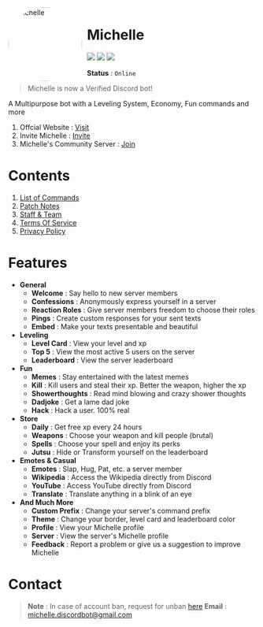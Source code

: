 <img width="150" height="150" align="left" style="float: left; margin: 0 10px 0 0; border-radius: 50%;" alt="Michelle" src="https://i.imgur.com/TntCpG2.png">

# Michelle

[![](https://img.shields.io/discord/735922425103122533.svg?logo=discord&colorB=7289DA&label=Bot)](https://discord.com/oauth2/authorize?client_id=840180379389263882&permissions=4228906231&scope=bot+applications.commands "Bot Invite")
[![](https://img.shields.io/badge/Top.gg-gray.svg?logo=discord)](https://top.gg/bot/840180379389263882 "https://top.gg/bot/840180379389263882")
[![](https://img.shields.io/badge/discord.py-v1.7.3-blue.svg?logo=python)](https://discordpy.readthedocs.io/en/stable/api.html "Documentation")

**Status** : `Online`

> Michelle is now a Verified Discord bot!

A Multipurpose bot with a Leveling System, Economy, Fun commands and more

1. Offcial Website : [Visit](https://www.michelle-bot.co)
2. Invite Michelle : [Invite](https://discord.com/oauth2/authorize?client_id=840180379389263882&permissions=4228906231&scope=bot+applications.commands)
3. Michelle's Community Server : [Join](https://discord.gg/EfHrMURtnA)

# Contents

1. [List of Commands](https://github.com/MuditMehta07/Michelle/blob/main/ListOfCommands.md)
2. [Patch Notes](https://github.com/MuditMehta07/Michelle/blob/main/PatchNotes.md)
3. [Staff & Team](https://github.com/MuditMehta07/Michelle/blob/main/Staff.md)
4. [Terms Of Service](https://github.com/MuditMehta07/Michelle/blob/main/TermsOfService.md)
5. [Privacy Policy](https://github.com/MuditMehta07/Michelle/blob/main/PrivacyPolicy.md)

# Features

<ul>
<li><b>General</b>
<ul>
  <li><strong>Welcome</strong> : Say hello to new server members</li>
  <li><strong>Confessions</strong> : Anonymously express yourself in a server</li>
  <li><strong>Reaction Roles</strong> : Give server members freedom to choose their roles</li>
  <li><strong>Pings</strong> : Create custom responses for your sent texts</li>
  <li><strong>Embed</strong> : Make your texts presentable and beautiful</li>
</ul>
</li>
<li><b>Leveling</b>
<ul>
  <li><strong>Level Card</strong> : View your level and xp</li>
  <li><strong>Top 5</strong> : View the most active 5 users on the server</li>
  <li><strong>Leaderboard</strong> : View the server leaderboard</li>
</ul>
</li>
<li><b>Fun</b>
<ul>
  <li><strong>Memes</strong> : Stay entertained with the latest memes</li>
  <li><strong>Kill</strong> : Kill users and steal their xp. Better the weapon, higher the xp</li>
  <li><strong>Showerthoughts</strong> : Read mind blowing and crazy shower thoughts</li>
  <li><strong>Dadjoke</strong> :  Get a lame dad joke</li>
  <li><strong>Hack</strong> : Hack a user. 100% real</li>
</ul>
</li>
<li><b>Store</b>
<ul>
  <li><strong>Daily</strong> : Get free xp every 24 hours</li>
  <li><strong>Weapons</strong> : Choose your weapon and kill people (brutal)</li>
  <li><strong>Spells</strong> : Choose your spell and enjoy its perks</li>
  <li><strong>Jutsu</strong> : Hide or Transform yourself on the leaderboard</li>
</ul>
</li>
<li><b>Emotes & Casual</b>
<ul>
  <li><strong>Emotes</strong> : Slap, Hug, Pat, etc. a server member</li>
  <li><strong>Wikipedia</strong> : Access the Wikipedia directly from Discord</li>
  <li><strong>YouTube</strong> : Access YouTube directly from Discord</li>
  <li><strong>Translate</strong> : Translate anything in a blink of an eye</li>
</ul>
</li>
<li><b>And Much More</b>
<ul>
  <li><strong>Custom Prefix</strong> : Change your server's command prefix</li>
  <li><strong>Theme</strong> : Change your border, level card and leaderboard color</li>
  <li><strong>Profile</strong> : View your Michelle profile</li>
  <li><strong>Server</strong> : View the server's Michelle profile</li>
  <li><strong>Feedback</strong> : Report a problem or give us a suggestion to improve Michelle</li>
</ul>
</li>
</ul>

# Contact

> **Note** : In case of account ban, request for unban [here](https://forms.gle/eHmSGmThAezskCTn9)
__**Email**__ : michelle.discordbot@gmail.com

